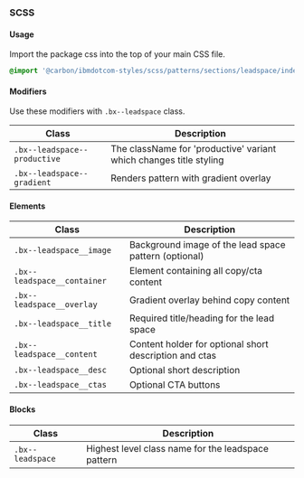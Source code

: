 ### SCSS

#### Usage

Import the package css into the top of your main CSS file.

```css
@import '@carbon/ibmdotcom-styles/scss/patterns/sections/leadspace/index';
```

#### Modifiers

Use these modifiers with `.bx--leadspace` class.

| Class                        | Description                                                        |
| ---------------------------- | ------------------------------------------------------------------ |
| `.bx--leadspace--productive` | The className for 'productive' variant which changes title styling |
| `.bx--leadspace--gradient`   | Renders pattern with gradient overlay                              |

#### Elements

| Class                       | Description                                            |
| --------------------------- | ------------------------------------------------------ |
| `.bx--leadspace__image`     | Background image of the lead space pattern (optional)  |
| `.bx--leadspace__container` | Element containing all copy/cta content                |
| `.bx--leadspace__overlay`   | Gradient overlay behind copy content                   |
| `.bx--leadspace__title`     | Required title/heading for the lead space              |
| `.bx--leadspace__content`   | Content holder for optional short description and ctas |
| `.bx--leadspace__desc`      | Optional short description                             |
| `.bx--leadspace__ctas`      | Optional CTA buttons                                   |

#### Blocks

| Class            | Description                                        |
| ---------------- | -------------------------------------------------- |
| `.bx--leadspace` | Highest level class name for the leadspace pattern |
